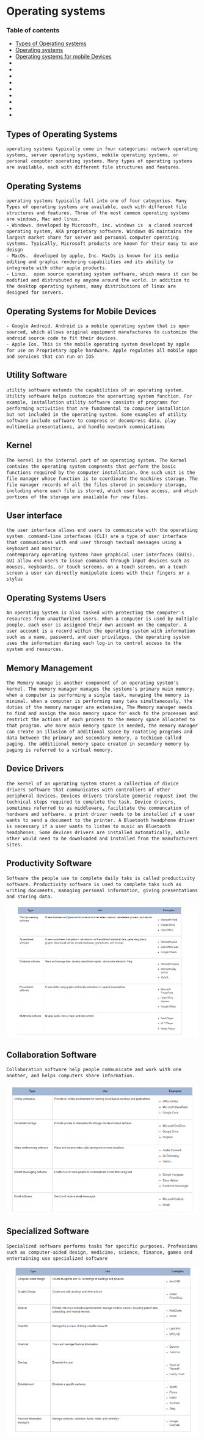# Operating systems
### Table of contents
-   [Types of Operating systems](#types-of-operating-systems)
-   [Operating systems](#operating-systems-1)
-   [Operating systems for mobile Devices](#operating-systems-for-mobile-devices)
-   []()
-   []()
-   []()
-   []()
-   []()
-   []()
-   []()
-   []()
-   []()

## Types of Operating Systems
    operating systems typically come in four categories: network operating systems, server operating systems, mobile operating systems, or personal computer operating systems. Many types of operating systems are available, each with different file structures and features. 

## Operating Systems
    operating systems typically fall into one of four categories. Many Types of operating systems are available, each with different file structures and features. Three of the most common operating systems are windows, Mac and linux.
    - Windows. developed by Microsoft, inc. windows is  a closed sourced operating system, AKA proprietary software. Windows OS maintains the largest market share for server and personal computer operating systems. Typically, Microsoft products are known for their easy to use deisgn
    - MacOs.  developed by apple, Inc. MacOs is known for its media editing and graphic rendering capabilities and its ability to integreate with other apple products. 
    - Linux.  open source operating system software, which means it can be modified and distrubuted ny anyone around the world. in addition to the desktop operating systems, many distributions of linux are designed for servers.  

## Operating Systems for Mobile Devices
    - Google Android. Android is a mobile operating system that is open sourced, which allows original equipment manufactures to customize the android source code to fit their devices.
    - Apple Ios. This is the mobile operating system developed by apple for use on Proprietary apple hardware. Apple regulates all mobile apps and services that can run on IOS

## Utility Software
    utility software extends the capabilities of an operating system. Utility software helps customize the operarting system function. For example, installation utility software consists of programs for performing activities that are fundamental to computer installation but not included in the operating system. Some examples of utility software include software to compress or decompress data, play multimedia presentations, and handle newtork commnications 

## Kernel
    The kernel is the internal part of an operating system. The Kernel contains the operating system compnents that perform the basic functions required by the computer installation. One such unit is the file manager whose function is to coordinate the machines storage. The file manager records of all the files stored in secondary storage, including where each file is stored, which user have access, and which portions of the storage are available for new files.

## User interface
    the user interface allows end users to communicate with the operatiing system. command-line interfaces (CLI) are a type of user interface that communicates with end user through textual messages using a keyboard and monitor. 
    contemporary operating systems have graphical user interfaces (GUIs). GUI allow end users to issue commands through input devices such as mouses, keyboards, or touch screens. on a touch screen. on a touch screen a user can directly manipulate icons with their fingers or a stylus

## Operating Systems Users
    An operating System is also tasked with protecting the computer's resources from unauthorized users. When a computer is used by multiple people, each user is assigned their own account on the computer. A user account is a record within the operating system with information such as a name, password, and user privileges. the operating system uses the information during each log-in to control access to the system and resources. 

## Memory Management
    The Memory manage is another component of an operating system's kernel. The memory manager manages the systems's primary main memory. when a computer is performing a single task, managing the memory is minimal. when a computer is performing many taks simultaneously, the duties of the memory manager are extensive, The Memory manager needs to find and assign the main memory space for each fo the processes and restrict the actions of each process to the memory space allocated to that program. whe more main memory space is needed, the memory manager can create an illusion of additional space by roatating programs and data between the primary and secondary memory, a techique called paging. the additiional memory space created in secondary memory by paging is referred to a virtual memory.

## Device Drivers
    the kernel of an operating system stores a collection of divice drivers software that communicates with controllers of other peripheral devices. Devices drivers translate generic request inot the technical steps required to complete the task. Device drivers, sometimes referred to as middleware, facilitate the communcation of hardware and software. a print driver needs to be installed if a user wants to send a document to the printer. A Bluetooth headphone driver is necessary if a user wants to listen to music on Bluetooth headphones. Some devices drivers are installed automatically, while other would need to be downloaded and installed from the manufacturers sites. 

## Productivity Software
    Software the people use to complete daily taks is called productivity software. Productivity software is used to complete taks such as writing documents, managing personal information, giving presentations and storing data. 
![alt text](Productivity%20Software.png "screenshot")

## Collaboration Software
    Collaboration software help people communicate and work with one another, and helps computers share information. 
![alt text](Collaboration%20Software.png "screenshot")

## Specialized Software
    Specialized software performs tasks for specific purposes. Professions such as computer-aided design, medicine, science, finance, games and entertaining use specialized software
![alt text](Specialized%20Software.png "screenshot")
